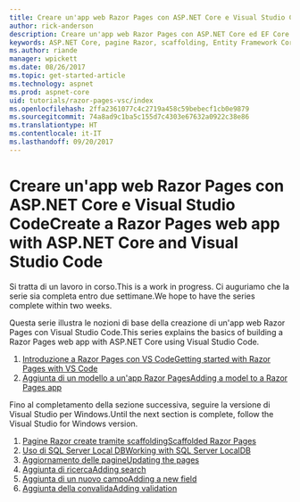```yaml
---
title: Creare un'app web Razor Pages con ASP.NET Core e Visual Studio Code
author: rick-anderson
description: Creare un'app web Razor Pages con ASP.NET Core ed EF Core.
keywords: ASP.NET Core, pagine Razor, scaffolding, Entity Framework Core, EF, EF Core, database, Code, Visual Studio Code
ms.author: riande
manager: wpickett
ms.date: 08/26/2017
ms.topic: get-started-article
ms.technology: aspnet
ms.prod: aspnet-core
uid: tutorials/razor-pages-vsc/index
ms.openlocfilehash: 2ffa2361077c4c2719a458c59bebecf1cb0e9879
ms.sourcegitcommit: 74a8ad9c1ba5c155d7c4303e67632a0922c38e86
ms.translationtype: HT
ms.contentlocale: it-IT
ms.lasthandoff: 09/20/2017
---
```

# <a name="create-a-razor-pages-web-app-with-aspnet-core-and-visual-studio-code"></a><span data-ttu-id="f2bfc-104">Creare un'app web Razor Pages con ASP.NET Core e Visual Studio Code</span><span class="sxs-lookup"><span data-stu-id="f2bfc-104">Create a Razor Pages web app with ASP.NET Core and Visual Studio Code</span></span>

<span data-ttu-id="f2bfc-105">Si tratta di un lavoro in corso.</span><span class="sxs-lookup"><span data-stu-id="f2bfc-105">This is a work in progress.</span></span> <span data-ttu-id="f2bfc-106">Ci auguriamo che la serie sia completa entro due settimane.</span><span class="sxs-lookup"><span data-stu-id="f2bfc-106">We hope to have the series complete within two weeks.</span></span>

<span data-ttu-id="f2bfc-107">Questa serie illustra le nozioni di base della creazione di un'app web Razor Pages con Visual Studio Code.</span><span class="sxs-lookup"><span data-stu-id="f2bfc-107">This series explains the basics of building a Razor Pages web app with ASP.NET Core using Visual Studio Code.</span></span>

1. [<span data-ttu-id="f2bfc-108">Introduzione a Razor Pages con VS Code</span><span class="sxs-lookup"><span data-stu-id="f2bfc-108">Getting started with Razor Pages with VS Code</span></span>](xref:tutorials/razor-pages-vsc/razor-pages-start)
1. [<span data-ttu-id="f2bfc-109">Aggiunta di un modello a un'app Razor Pages</span><span class="sxs-lookup"><span data-stu-id="f2bfc-109">Adding a model to a Razor Pages app</span></span>](xref:tutorials/razor-pages-vsc/model)

<span data-ttu-id="f2bfc-110">Fino al completamento della sezione successiva, seguire la versione di Visual Studio per Windows.</span><span class="sxs-lookup"><span data-stu-id="f2bfc-110">Until the next section is complete, follow the Visual Studio for Windows version.</span></span>


1. [<span data-ttu-id="f2bfc-111">Pagine Razor create tramite scaffolding</span><span class="sxs-lookup"><span data-stu-id="f2bfc-111">Scaffolded Razor Pages</span></span>](xref:tutorials/razor-pages/page)
1. [<span data-ttu-id="f2bfc-112">Uso di SQL Server Local DB</span><span class="sxs-lookup"><span data-stu-id="f2bfc-112">Working with SQL Server LocalDB</span></span>](xref:tutorials/razor-pages/sql)
1. [<span data-ttu-id="f2bfc-113">Aggiornamento delle pagine</span><span class="sxs-lookup"><span data-stu-id="f2bfc-113">Updating the pages</span></span>](xref:tutorials/razor-pages/da1)
1. [<span data-ttu-id="f2bfc-114">Aggiunta di ricerca</span><span class="sxs-lookup"><span data-stu-id="f2bfc-114">Adding search</span></span>](xref:tutorials/razor-pages/search)
1. [<span data-ttu-id="f2bfc-115">Aggiunta di un nuovo campo</span><span class="sxs-lookup"><span data-stu-id="f2bfc-115">Adding a new field</span></span>](xref:tutorials/razor-pages/new-field)
1. [<span data-ttu-id="f2bfc-116">Aggiunta della convalida</span><span class="sxs-lookup"><span data-stu-id="f2bfc-116">Adding validation</span></span>](xref:tutorials/razor-pages/validation)
